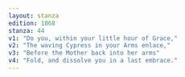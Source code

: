 ```yaml
---
layout: stanza
edition: 1868
stanza: 44
v1: "Do you, within your little hour of Grace,"
v2: "The waving Cypress in your Arms enlace,"
v3: "Before the Mother back into her arms"
v4: "Fold, and dissolve you in a last embrace."
---
```

